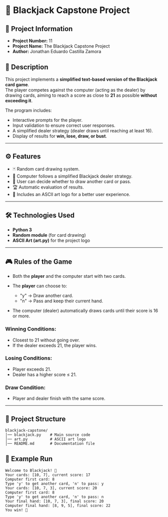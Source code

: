 # 🎴 Blackjack Capstone Project  

## 📌 Project Information  
- **Project Number:** 11  
- **Project Name:** The Blackjack Capstone Project  
- **Author:** Jonathan Eduardo Castilla Zamora  

## 📖 Description  
This project implements a **simplified text-based version of the Blackjack card game**.  
The player competes against the computer (acting as the dealer) by drawing cards, aiming to reach a score as close to **21** as possible **without exceeding it**.  

The program includes:  
- Interactive prompts for the player.  
- Input validation to ensure correct user responses.  
- A simplified dealer strategy (dealer draws until reaching at least 16).  
- Display of results for **win, lose, draw, or bust**.  

---

## ⚙️ Features  
- 🃏 Random card drawing system.  
- 🤖 Computer follows a simplified Blackjack dealer strategy.  
- 👤 User can decide whether to draw another card or pass.  
- 🏆 Automatic evaluation of results.  
- 🎨 Includes an ASCII art logo for a better user experience.  

---

## 🛠️ Technologies Used  
- **Python 3**  
- **Random module** (for card drawing)  
- **ASCII Art (art.py)** for the project logo

---

## 🎮 Rules of the Game

- Both the **player** and the computer start with two cards.
- The **player** can choose to:
    - "y" → Draw another card.
    - "n" → Pass and keep their current hand.

- The computer (dealer) automatically draws cards until their score is 16 or more.

### **Winning Conditions**:
- Closest to 21 without going over.
- If the dealer exceeds 21, the player wins.

### Losing Conditions:
- Player exceeds 21.
- Dealer has a higher score ≤ 21.

### Draw Condition:
- Player and dealer finish with the same score.

---

## 📂 Project Structure

```
blackjack-capstone/
│── blackjack.py    # Main source code
│── art.py          # ASCII art logo
│── README.md       # Documentation file
```

## 🚀 Example Run

```
Welcome to Blackjack! 🎴
Your cards: [10, 7], current score: 17
Computer first card: 8
Type 'y' to get another card, 'n' to pass: y
Your cards: [10, 7, 3], current score: 20
Computer first card: 8
Type 'y' to get another card, 'n' to pass: n
Your final hand: [10, 7, 3], final score: 20
Computer final hand: [8, 9, 5], final score: 22
You win! 🎉
```

